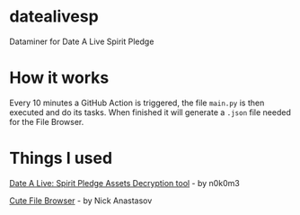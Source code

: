 # datealivesp
Dataminer for Date A Live Spirit Pledge

# How it works
Every 10 minutes a GitHub Action is triggered, the file `main.py` is then executed and do its tasks. When finished it will generate a `.json` file needed for the File Browser.

# Things I used
[Date A Live: Spirit Pledge Assets Decryption tool](https://github.com/n0k0m3/DALSP-Assets-Decryption-tool) - by n0k0m3

[Cute File Browser](https://tutorialzine.com/2014/09/cute-file-browser-jquery-ajax-php) - by Nick Anastasov
